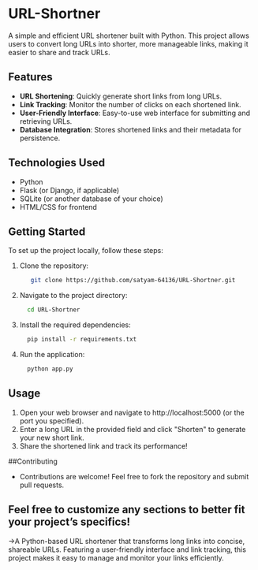# URL-Shortner
A simple and efficient URL shortener built with Python. This project allows users to convert long URLs into shorter, more manageable links, making it easier to share and track URLs.

## Features

- **URL Shortening**: Quickly generate short links from long URLs.
- **Link Tracking**: Monitor the number of clicks on each shortened link.
- **User-Friendly Interface**: Easy-to-use web interface for submitting and retrieving URLs.
- **Database Integration**: Stores shortened links and their metadata for persistence.

## Technologies Used

- Python
- Flask (or Django, if applicable)
- SQLite (or another database of your choice)
- HTML/CSS for frontend

## Getting Started

To set up the project locally, follow these steps:

1. Clone the repository:
   ```bash
      git clone https://github.com/satyam-64136/URL-Shortner.git

2. Navigate to the project directory:
   ```bash
     cd URL-Shortner

3. Install the required dependencies:
   ```bash
     pip install -r requirements.txt

4. Run the application:
   ```bash
     python app.py

## Usage

1. Open your web browser and navigate to http://localhost:5000 (or the port you specified).
2. Enter a long URL in the provided field and click "Shorten" to generate your new short link.
3. Share the shortened link and track its performance!

##Contributing
- Contributions are welcome! Feel free to fork the repository and submit pull requests.


##  Feel free to customize any sections to better fit your project’s specifics!


->A Python-based URL shortener that transforms long links into concise, shareable URLs. Featuring a user-friendly interface and link tracking, this project makes it easy to manage and monitor your links efficiently.


